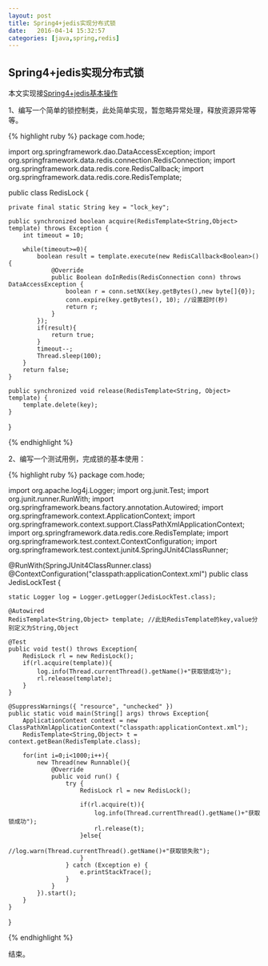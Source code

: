 ```yaml
---
layout: post
title: Spring4+jedis实现分布式锁
date:   2016-04-14 15:32:57
categories: [java,spring,redis]
---
```


## Spring4+jedis实现分布式锁

本文实现接<a href="/java/spring/redis/2016/04/13/spring-jedis.html">Spring4+jedis基本操作</a>

1、编写一个简单的锁控制类，此处简单实现，暂忽略异常处理，释放资源异常等等。

{% highlight ruby %}
package com.hode;

import org.springframework.dao.DataAccessException;
import org.springframework.data.redis.connection.RedisConnection;
import org.springframework.data.redis.core.RedisCallback;
import org.springframework.data.redis.core.RedisTemplate;

public class RedisLock {
	
	private final static String key = "lock_key";
	
	public synchronized boolean acquire(RedisTemplate<String,Object> template) throws Exception {
		int timeout = 10;
		
		while(timeout>=0){
			boolean result = template.execute(new RedisCallback<Boolean>(){
				@Override
				public Boolean doInRedis(RedisConnection conn) throws DataAccessException {
					boolean r = conn.setNX(key.getBytes(),new byte[]{0});
					conn.expire(key.getBytes(), 10); //设置超时(秒)
					return r;
				}
			});
			if(result){
				return true;
			}
			timeout--;
			Thread.sleep(100);
		}
		return false;
	}

	public synchronized void release(RedisTemplate<String, Object> template) {
		template.delete(key);
	}

}

{% endhighlight %}


2、编写一个测试用例，完成锁的基本使用：

{% highlight ruby %}
package com.hode;

import org.apache.log4j.Logger;
import org.junit.Test;
import org.junit.runner.RunWith;
import org.springframework.beans.factory.annotation.Autowired;
import org.springframework.context.ApplicationContext;
import org.springframework.context.support.ClassPathXmlApplicationContext;
import org.springframework.data.redis.core.RedisTemplate;
import org.springframework.test.context.ContextConfiguration;
import org.springframework.test.context.junit4.SpringJUnit4ClassRunner;

@RunWith(SpringJUnit4ClassRunner.class)
@ContextConfiguration("classpath:applicationContext.xml")
public class JedisLockTest {

	static Logger log = Logger.getLogger(JedisLockTest.class);
	
	@Autowired
	RedisTemplate<String,Object> template; //此处RedisTemplate的key,value分别定义为String,Object
	
	@Test
	public void test() throws Exception{
		RedisLock rl = new RedisLock();
		if(rl.acquire(template)){
			log.info(Thread.currentThread().getName()+"获取锁成功");
			rl.release(template);
		}
	}
	
	@SuppressWarnings({ "resource", "unchecked" })
	public static void main(String[] args) throws Exception{
		ApplicationContext context = new ClassPathXmlApplicationContext("classpath:applicationContext.xml");
		RedisTemplate<String,Object> t = context.getBean(RedisTemplate.class);
		
		for(int i=0;i<1000;i++){
			new Thread(new Runnable(){
				@Override
				public void run() {
					try {
						RedisLock rl = new RedisLock();
						
						if(rl.acquire(t)){
							log.info(Thread.currentThread().getName()+"获取锁成功");
							rl.release(t);
						}else{
							//log.warn(Thread.currentThread().getName()+"获取锁失败");
						}
					} catch (Exception e) {
						e.printStackTrace();
					}
				}
			}).start();
		}
	}
	
}

{% endhighlight %}

结束。
